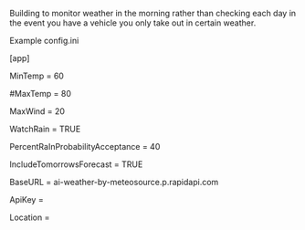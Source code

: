 Building to monitor weather in the morning rather than checking each day in the event you have a vehicle you only take out in certain weather. 

Example config.ini

[app]

MinTemp = 60

#MaxTemp = 80

MaxWind = 20

WatchRain = TRUE

PercentRaInProbabilityAcceptance = 40

IncludeTomorrowsForecast = TRUE

BaseURL = ai-weather-by-meteosource.p.rapidapi.com

ApiKey = 

Location = 